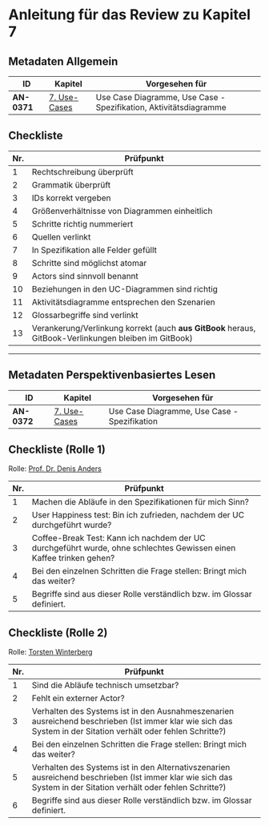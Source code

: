 # Anleitung für das Review zu Kapitel 7

## Metadaten Allgemein
| ID | Kapitel | Vorgesehen für |
|---|---|---|
| <a name="AN-0371">**AN-0371**</a> | [7. Use-Cases](../../lastenheft/07.-use-cases.md) | Use Case Diagramme, Use Case - Spezifikation, Aktivitätsdiagramme |

## Checkliste

| Nr\. | Prüfpunkt |
|---|---|
|  1 | Rechtschreibung überprüft |
|  2 | Grammatik überprüft |
|  3 | IDs korrekt vergeben |
|  4 | Größenverhältnisse von Diagrammen einheitlich |
|  5 | Schritte richtig nummeriert |
|  6 | Quellen verlinkt |
|  7 | In Spezifikation alle Felder gefüllt |
|  8 | Schritte sind möglichst atomar |
|  9 | Actors sind sinnvoll benannt |
| 10 | Beziehungen in den UC-Diagrammen sind richtig |
| 11 | Aktivitätsdiagramme entsprechen den Szenarien |
| 12 | Glossarbegriffe sind verlinkt |
| 13 | Verankerung/Verlinkung korrekt (auch **aus GitBook** heraus, GitBook-Verlinkungen bleiben im GitBook) |

---

## Metadaten Perspektivenbasiertes Lesen
| ID | Kapitel | Vorgesehen für |
|---|---|---|
| <a name="AN-0372">**AN-0372**</a> | [7. Use-Cases](https://github.com/pschm/am-lastenheft-ss20/blob/master/lastenheft/07.-use-cases.md#7-use-cases) | Use Case Diagramme, Use Case - Spezifikation |

## Checkliste (Rolle 1)
Rolle: [Prof. Dr. Denis Anders](https://github.com/pschm/am-lastenheft-ss20/blob/master/lastenheft/01.-stakeholer-ziele-und-systemkontext.md#131-perspektivenbasiertes-lesen)

| Nr\. | Prüfpunkt |
|---|---|
|  1 | Machen die Abläufe in den Spezifikationen für mich Sinn? |
|  2 | User Happiness test: Bin ich zufrieden, nachdem der UC durchgeführt wurde?  |
|  3 | Coffee-Break Test: Kann ich nachdem der UC durchgeführt wurde, ohne schlechtes Gewissen einen Kaffee trinken gehen? |
|  4 | Bei den einzelnen Schritten die Frage stellen: Bringt mich das weiter? |
|  5 | Begriffe sind aus dieser Rolle verständlich bzw. im Glossar definiert. |


## Checkliste (Rolle 2)
Rolle: [Torsten Winterberg](https://github.com/pschm/am-lastenheft-ss20/blob/master/lastenheft/01.-stakeholer-ziele-und-systemkontext.md#131-perspektivenbasiertes-lesen)

| Nr\. | Prüfpunkt |
|---|---|
|  1 | Sind die Abläufe technisch umsetzbar? |
|  2 | Fehlt ein externer Actor?  |
|  3 | Verhalten des Systems ist in den Ausnahmeszenarien ausreichend beschrieben (Ist immer klar wie sich das System in der Sitation verhält oder fehlen Schritte?) |
|  4 | Bei den einzelnen Schritten die Frage stellen: Bringt mich das weiter? |
|  5 | Verhalten des Systems ist in den Alternativszenarien ausreichend beschrieben (Ist immer klar wie sich das System in der Sitation verhält oder fehlen Schritte?)|
|  6 | Begriffe sind aus dieser Rolle verständlich bzw. im Glossar definiert. |
